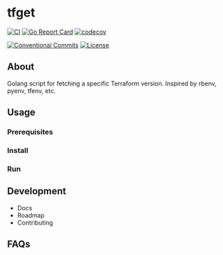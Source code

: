 # tfget

[![CI](https://github.com/bogdanbarna/tfget/actions/workflows/action.yml/badge.svg)](https://github.com/bogdanbarna/tfget/actions/workflows/action.yml)
[![Go Report Card](https://goreportcard.com/badge/github.com/bogdanbarna/tfget)](https://goreportcard.com/report/github.com/bogdanbarna/tfget)
[![codecov](https://codecov.io/gh/bogdanbarna/tfget/branch/main/graph/badge.svg)](https://codecov.io/gh/bogdanbarna/tfget)
<!-- [![Release](https://img.shields.io/github/release/bogdanbarna/tfget.svg)](https://github.com/bogdanbarna/tfget/releases/latest) -->
[![Conventional Commits](https://img.shields.io/badge/Conventional%20Commits-1.0.0-yellow.svg)](https://conventionalcommits.org)
[![License](https://img.shields.io/github/license/bogdanbarna/tfget)](/LICENSE)

## About

Golang script for fetching a specific Terraform version.
Inspired by rbenv, pyenv, tfenv, etc.

## Usage

### Prerequisites

### Install

### Run

## Development

- Docs
- Roadmap
- Contributing

## FAQs
